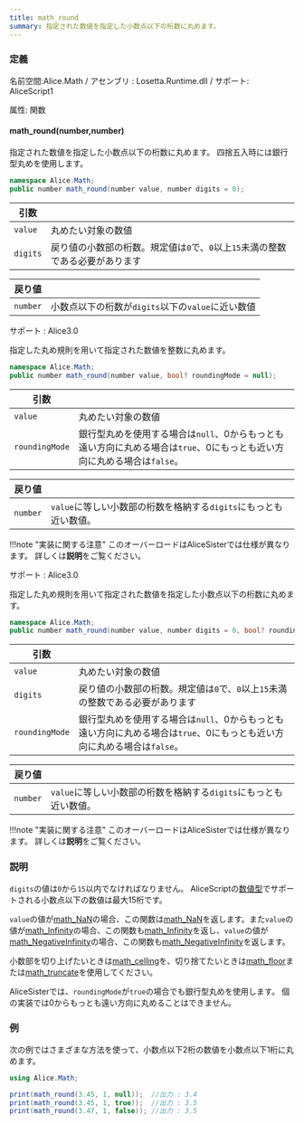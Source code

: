 ```yaml
---
title: math_round
summary: 指定された数値を指定した小数点以下の桁数に丸めます。
---
```


### 定義
名前空間:Alice.Math / アセンブリ : Losetta.Runtime.dll / サポート: AliceScript1

属性: 関数

#### math_round(number,number)

指定された数値を指定した小数点以下の桁数に丸めます。
四捨五入時には銀行型丸めを使用します。

```cs title="AliceScript"
namespace Alice.Math;
public number math_round(number value, number digits = 0);
```

|引数| |
|-|-|
|`value`|丸めたい対象の数値|
|`digits`|戻り値の小数部の桁数。規定値は`0`で、`0`以上`15`未満の整数である必要があります|

|戻り値| |
|-|-|
|`number`|小数点以下の桁数が`digits`以下の`value`に近い数値|

サポート : Alice3.0

指定した丸め規則を用いて指定された数値を整数に丸めます。

```cs title="AliceScript"
namespace Alice.Math;
public number math_round(number value, bool? roundingMode = null);
```

|引数| |
|-|-|
|`value`|丸めたい対象の数値|
|`roundingMode`|銀行型丸めを使用する場合は`null`、0からもっとも遠い方向に丸める場合は`true`、0にもっとも近い方向に丸める場合は`false`。|

|戻り値| |
|-|-|
|`number`|`value`に等しい小数部の桁数を格納する`digits`にもっとも近い数値。|

!!!note "実装に関する注意"
    このオーバーロードはAliceSisterでは仕様が異なります。
    詳しくは**説明**をご覧ください。

サポート : Alice3.0

指定した丸め規則を用いて指定された数値を指定した小数点以下の桁数に丸めます。

```cs title="AliceScript"
namespace Alice.Math;
public number math_round(number value, number digits = 0, bool? roundingMode = null);
```

|引数| |
|-|-|
|`value`|丸めたい対象の数値|
|`digits`|戻り値の小数部の桁数。規定値は`0`で、`0`以上`15`未満の整数である必要があります|
|`roundingMode`|銀行型丸めを使用する場合は`null`、0からもっとも遠い方向に丸める場合は`true`、0にもっとも近い方向に丸める場合は`false`。|

|戻り値| |
|-|-|
|`number`|`value`に等しい小数部の桁数を格納する`digits`にもっとも近い数値。|

!!!note "実装に関する注意"
    このオーバーロードはAliceSisterでは仕様が異なります。
    詳しくは**説明**をご覧ください。

### 説明
`digits`の値は`0`から`15`以内でなければなりません。
AliceScriptの[数値型](../../number/index.md)でサポートされる小数点以下の数値は最大15桁です。

`value`の値が[math_NaN](./math_nan.md)の場合、この関数は[math_NaN](./math_nan.md)を返します。また`value`の値が[math_Infinity](./math_infinity.md)の場合、この関数も[math_Infinity](./math_infinity.md)を返し、`value`の値が[math_NegativeInfinity](./math_negativeinfinity.md)の場合、この関数も[math_NegativeInfinity](./math_negativeinfinity.md)を返します。

小数部を切り上げたいときは[math_celling](./math_celling.md)を、切り捨てたいときは[math_floor](./math_floor.md)または[math_truncate](./math_truncate.md)を使用してください。

AliceSisterでは、`roundingMode`が`true`の場合でも銀行型丸めを使用します。
個の実装では0からもっとも遠い方向に丸めることはできません。

### 例
次の例ではさまざまな方法を使って、小数点以下2桁の数値を小数点以下1桁に丸めます。

```cs title="AliceScript"
using Alice.Math;

print(math_round(3.45, 1, null));  //出力 : 3.4
print(math_round(3.45, 1, true));  //出力 : 3.5
print(math_round(3.47, 1, false)); //出力 : 3.5
```